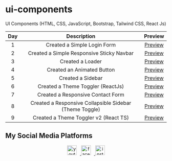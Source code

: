 # ui-components

UI Components (HTML, CSS, JavaScript, Bootstrap, Tailwind CSS, React Js)

| Day | Description | Preview |
| :-: | :---------: | :-----: |
| 1 | Created a Simple Login Form | [Preview](./Day%201%20-%20Form/assets/preview_day_1_login_form.png) |
| 2 | Created a Simple Responsive Sticky Navbar | [Preview](./Day%202%20-%20Navbar/assets/preview_day_2_navbar.png) |
| 3 | Created a Loader | [Preview](./Day%203%20-%20Loader/assets/preview_day_3_loader.png) |
| 4 | Created an Animated Button | [Preview](./Day%204%20-%20Animated%20Button/assets/preview_day_4_animated_button.png) |
| 5 | Created a Sidebar | [Preview](./Day%205%20-%20Sidebar/assets/preview_day_5_sidebar.png) |
| 6 | Created a Theme Toggler (ReactJs) | [Preview](./Day%206%20-%20ThemeToggler/assets/preview_day_6_themeToggler.png) |
| 7 | Created a Responsive Contact Form | [Preview](./Day%207%20-%20Responsive%20Contact%20Form/assets/preview_day_7_responsive_contact_form.png) |
| 8 | Created a Responsive Collapsible Sidebar (Theme Toggle) | [Preview](./Day%208%20-%20Collapsible%20Sidebar/assets/preview_day_8_collapsible_sidebar.png) |
| 9 | Created a Theme Toggler v2 (React TS) | [Preview](./Day%209%20-%20Theme%20Toggler%20v2/assets/preview_day_9_theme_toggler_v2.jpg) |

## My Social Media Platforms

<div align="center">
<a href="https://www.youtube.com/@infowithawan" target="_blank">
<img src="./assets//youtube.png" height="30px" alt="youtube icon" title="https://www.youtube.com/@infowithawan" style="margin-right:10px;">
</a>
<a href="https://www.facebook.com/infowithawan" target="_blank">
<img src="./assets/facebook.png" height="30px" alt="facebook icon" title="https://www.facebook.com/infowithawan" style="margin-right:10px;">
</a>
<a href="https://www.instagram.com/infowithawan" target="_blank">
<img src="./assets/instagram.png" height="30px" alt="instagram icon" title="https://www.instagram.com/infowithawan">
</a>
</div>
